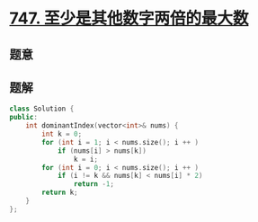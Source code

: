 #  [747. 至少是其他数字两倍的最大数](https://leetcode-cn.com/problems/largest-number-at-least-twice-of-others/)

## 题意



## 题解



```c++
class Solution {
public:
    int dominantIndex(vector<int>& nums) {
        int k = 0;
        for (int i = 1; i < nums.size(); i ++ )
            if (nums[i] > nums[k])
                k = i;
        for (int i = 0; i < nums.size(); i ++ )
            if (i != k && nums[k] < nums[i] * 2)
                return -1;
        return k;
    }
};
```



```python3

```

